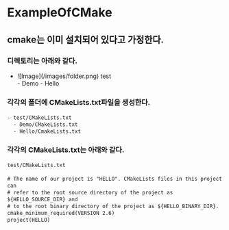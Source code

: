 # ExampleOfCMake

## cmake는 이미 설치되어 있다고 가정한다.

### 디렉토리는 아래와 같다.
	
<ul>
	 <li> 
![Image](/images/folder.png) test</li>
	  - Demo
	  - Hello
</ul>

### 각각의 폴더에 CMakeLists.txt파일을 생성한다.
	- test/CMakeLists.txt
	  - Demo/CMakeLists.txt
	  - Hello/CmakeLists.txt

### 각각의 CMakeLists.txt는 아래와 같다.
	test/CMakeLists.txt

	# The name of our project is "HELLO". CMakeLists files in this project can
	# refer to the root source directory of the project as ${HELLO_SOURCE_DIR} and
	# to the root binary directory of the project as ${HELLO_BINARY_DIR}.
	cmake_minimum_required(VERSION 2.6)
	project(HELLO)
